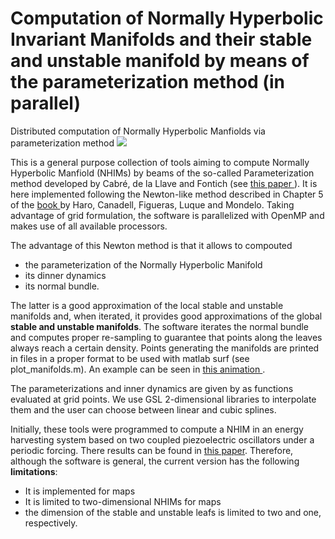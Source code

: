 # Computation of Normally Hyperbolic Invariant Manifolds and their stable and unstable manifold by means of the parameterization method (in parallel)
Distributed computation of Normally Hyperbolic Manfiolds via parameterization method
<img src="https://github.com/a-granados/nhim_parameterization/blob/master/movie.gif">

This is a general purpose collection of tools aiming to compute Normally Hyperbolic Manfiold (NHIMs) by beams of the so-called Parameterization method developed by Cabré, de la Llave and Fontich (see <a href="http://www.sciencedirect.com/science/article/pii/S0022039604005170"> this paper </a>).
It is here implemented following the Newton-like method described in Chapter 5 of the <a href="http://www.springer.com/gp/book/9783319296609"> book </a> by Haro, Canadell, Figueras, Luque and Mondelo.
Taking advantage of grid formulation, the software is parallelized with OpenMP and makes use of all available processors.

The advantage of this Newton method is that it allows to compouted
- the parameterization of the Normally Hyperbolic Manifold
- its dinner dynamics
- its normal bundle.

The latter is a good approximation of the local stable and unstable manifolds and, when iterated, it provides good approximations of the global **stable and unstable manifolds**. The software iterates the normal bundle and computes proper re-sampling to guarantee that points along the leaves always reach a certain density. Points generating the manifolds are printed in files in a proper format to be used with matlab surf (see plot_manifolds.m). An example can be seen in <a href="http://people.compute.dtu.dk/algr/nhim_animation.html"> this animation </a>.



The parameterizations and inner dynamics are given by as functions evaluated at grid points. We use GSL 2-dimensional libraries to interpolate them and the user can choose between linear and cubic splines.

Initially, these tools were programmed to compute a NHIM in an energy harvesting system based on two coupled piezoelectric oscillators under a periodic forcing. There results can be found in <a href="http://arxiv.org/abs/1609.03215"> this paper</a>. Therefore, although the software is general, the current version has the following **limitations**:
- It is implemented for maps
- It is limited to two-dimensional NHIMs for maps
- the dimension of the stable and unstable leafs is limited to two and one, respectively.
